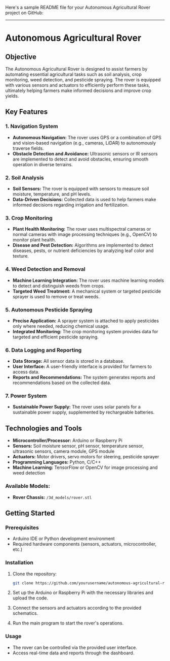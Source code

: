 Here's a sample README file for your Autonomous Agricultural Rover project on GitHub:

---

# Autonomous Agricultural Rover


## Objective
The Autonomous Agricultural Rover is designed to assist farmers by automating essential agricultural tasks such as soil analysis, crop monitoring, weed detection, and pesticide spraying. The rover is equipped with various sensors and actuators to efficiently perform these tasks, ultimately helping farmers make informed decisions and improve crop yields.

## Key Features

### 1. Navigation System
- **Autonomous Navigation:** The rover uses GPS or a combination of GPS and vision-based navigation (e.g., cameras, LiDAR) to autonomously traverse fields.
- **Obstacle Detection and Avoidance:** Ultrasonic sensors or IR sensors are implemented to detect and avoid obstacles, ensuring smooth operation in diverse terrains.

### 2. Soil Analysis
- **Soil Sensors:** The rover is equipped with sensors to measure soil moisture, temperature, and pH levels.
- **Data-Driven Decisions:** Collected data is used to help farmers make informed decisions regarding irrigation and fertilization.

### 3. Crop Monitoring
- **Plant Health Monitoring:** The rover uses multispectral cameras or normal cameras with image processing techniques (e.g., OpenCV) to monitor plant health.
- **Disease and Pest Detection:** Algorithms are implemented to detect diseases, pests, or nutrient deficiencies by analyzing leaf color and texture.

### 4. Weed Detection and Removal
- **Machine Learning Integration:** The rover uses machine learning models to detect and distinguish weeds from crops.
- **Targeted Weed Treatment:** A mechanical system or targeted pesticide sprayer is used to remove or treat weeds.

### 5. Autonomous Pesticide Spraying
- **Precise Application:** A sprayer system is attached to apply pesticides only where needed, reducing chemical usage.
- **Integrated Monitoring:** The crop monitoring system provides data for targeted and efficient pesticide spraying.

### 6. Data Logging and Reporting
- **Data Storage:** All sensor data is stored in a database.
- **User Interface:** A user-friendly interface is provided for farmers to access data.
- **Reports and Recommendations:** The system generates reports and recommendations based on the collected data.

### 7. Power System
- **Sustainable Power Supply:** The rover uses solar panels for a sustainable power supply, supplemented by rechargeable batteries.

## Technologies and Tools
- **Microcontroller/Processor:** Arduino or Raspberry Pi
- **Sensors:** Soil moisture sensor, pH sensor, temperature sensor, ultrasonic sensors, camera module, GPS module
- **Actuators:** Motor drivers, servo motors for steering, pesticide sprayer
- **Programming Languages:** Python, C/C++
- **Machine Learning:** TensorFlow or OpenCV for image processing and weed detection



### Available Models:
- **Rover Chassis:** `/3d_models/rover.stl`
## Getting Started

### Prerequisites
- Arduino IDE or Python development environment
- Required hardware components (sensors, actuators, microcontroller, etc.)

### Installation
1. Clone the repository:
   ```bash
   git clone https://github.com/yourusername/autonomous-agricultural-rover.git
   ```
2. Set up the Arduino or Raspberry Pi with the necessary libraries and upload the code.

3. Connect the sensors and actuators according to the provided schematics.

4. Run the main program to start the rover's operations.

### Usage
- The rover can be controlled via the provided user interface.
- Access real-time data and reports through the dashboard.

